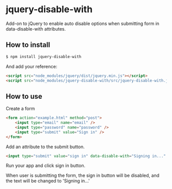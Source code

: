 # jquery-disable-with

Add-on to jQuery to enable auto disable options when submitting form in data-disable-with attributes.

## How to install

```bash
$ npm install jquery-disable-with
```

And add your reference:

```html
<script src="node_modules/jquery/dist/jquery.min.js"></script>
<script src="node_modules/jquery-disable-with/src/jquery-disable-with.js"></script>
```

## How to use

Create a form

```html
<form action="example.html" method="post">
    <input type="email" name="email" />
    <input type="password" name="password" />
    <input type="submit" value="Sign in" />
</form>
```

Add an attribute to the submit button.

```html
<input type="submit" value="sign in" data-disable-with="Signing in..." />
```

Run your app and click sign in button.

When user is submitting the form, the sign in button will be disabled, and the text will be changed to 'Signing in...'